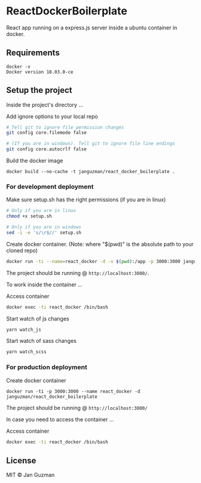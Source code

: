 # ReactDockerBoilerplate

React app running on a express.js server inside a ubuntu container in docker.

## Requirements
```
docker -v
Docker version 18.03.0-ce
```

## Setup the project

Inside the project's directory ...

Add ignore options to your local repo
```sh
# Tell git to ignore file permission changes
git config core.filemode false

# (If you are in windows). Tell git to ignore file line endings
git config core.autocrlf false
```

Build the docker image
```
docker build --no-cache -t janguzman/react_docker_boilerplate .
```

### For development deployment

Make sure setup.sh has the right permissions (if you are in linux)
```sh
# Only if you are in linux
chmod +x setup.sh

# Only if you are in windows
sed -i -e 's/\r$//' setup.sh
```

Create docker container. (Note: where "$(pwd)" is the absolute path to your cloned repo)
```sh
docker run -ti --name=react_docker -d -v $(pwd):/app -p 3000:3000 janguzman/react_docker_boilerplate
```

The project should be running @ ```http://localhost:3000/```.

To work inside the container ...

Access container
```sh
docker exec -ti react_docker /bin/bash
```

Start watch of js changes
```sh
yarn watch_js
```

Start watch of sass changes
```sh
yarn watch_scss
```

### For production deployment

Create docker container
```
docker run -ti -p 3000:3000 --name react_docker -d janguzman/react_docker_boilerplate
```

The project should be running @ ```http://localhost:3000/```

In case you need to access the container ...

Access container
```sh
docker exec -ti react_docker /bin/bash
```

## License
MIT © Jan Guzman
